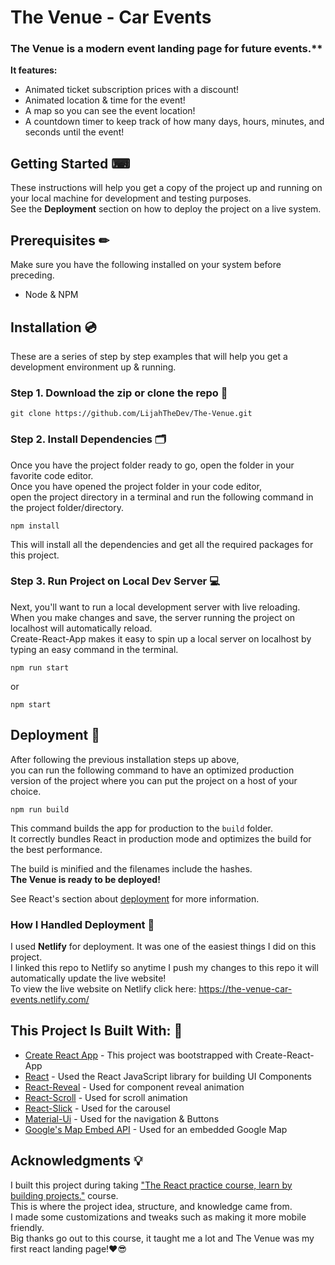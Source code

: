 # The Venue - Car Events

### The Venue is a modern event landing page for future events.** <br>

**It features:**
* Animated ticket subscription prices with a discount!
* Animated location & time for the event!
* A map so you can see the event location!
* A countdown timer to keep track of how many days, hours, minutes, and seconds until the event! 

## Getting Started ⌨

These instructions will help you get a copy of the project up and running on your local machine for development and testing purposes.<br>
See the **Deployment** section on how to deploy the project on a live system.

## Prerequisites ✏

Make sure you have the following installed on your system before preceding.
* Node & NPM

## Installation 💿

These are a series of step by step examples that will help you get a development environment up & running.

### Step 1. Download the zip or clone the repo 💾

```
git clone https://github.com/LijahTheDev/The-Venue.git
```

### Step 2. Install Dependencies 🗂

Once you have the project folder ready to go, open the folder in your favorite code editor.<br>
Once you have opened the project folder in your code editor,<br> 
open the project directory in a terminal and run the following command in the project folder/directory.

```
npm install
```
This will install all the dependencies and get all the required packages for this project.

### Step 3. Run Project on Local Dev Server 💻

Next, you'll want to run a local development server with live reloading.<br> 
When you make changes and save, the server running the project on localhost will automatically reload.<br>
Create-React-App makes it easy to spin up a local server on localhost by typing an easy command in the terminal.

```
npm run start
```
or 
```
npm start
````

## Deployment 📢
After following the previous installation steps up above,<br> 
you can run the following command to have an optimized production version of the project where you can put the project on a host of your choice.
```
npm run build
```
This command builds the app for production to the `build` folder.<br>
It correctly bundles React in production mode and optimizes the build for the best performance.

The build is minified and the filenames include the hashes.<br>
**The Venue is ready to be deployed!**

See React's section about [deployment](https://facebook.github.io/create-react-app/docs/deployment) for more information.

### How I Handled Deployment 🔌

I used **Netlify** for deployment. It was one of the easiest things I did on this project.<br> 
I linked this repo to Netlify so anytime I push my changes to this repo it will automatically update the live website!<br> 
To view the live website on Netlify click here: https://the-venue-car-events.netlify.com/

## This Project Is Built With: 🔨
* [Create React App](https://github.com/facebook/create-react-app) - This project was bootstrapped with Create-React-App
* [React](http://www.dropwizard.io/1.0.2/docs/) - Used the React JavaScript library for building UI Components
* [React-Reveal](https://www.react-reveal.com/) - Used for component reveal animation
* [React-Scroll](https://github.com/fisshy/react-scroll) - Used for scroll animation
* [React-Slick](https://react-slick.neostack.com/) - Used for the carousel
* [Material-Ui](https://material-ui.com/) - Used for the navigation & Buttons
* [Google's Map Embed API](https://developers.google.com/maps/documentation/embed/start) - Used for an embedded Google Map

## Acknowledgments 💡

I built this project during taking ["The React practice course, learn by building projects."](https://www.udemy.com/the-react-practice-course-learn-by-building-projects/) course.<br> 
This is where the project idea, structure, and knowledge came from.<br> 
I made some customizations and tweaks such as making it more mobile friendly.<br> 
Big thanks go out to this course, it taught me a lot and The Venue was my first react landing page!❤😎
